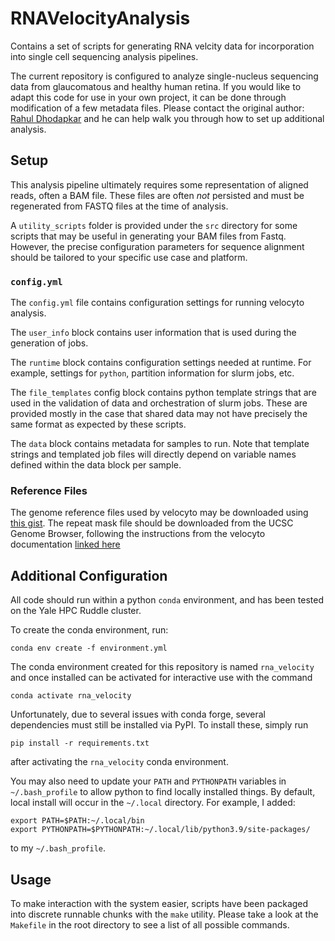 # RNAVelocityAnalysis

Contains a set of scripts for generating RNA velcity data for incorporation
into single cell sequencing analysis pipelines.

The current repository is configured to analyze single-nucleus sequencing data
from glaucomatous and healthy human retina.  If you would like to adapt this
code for use in your own project, it can be done through modification of a few
metadata files.  Please contact the original author: 
[Rahul Dhodapkar](mailto:rahul.dhodapkar@yale.edu) and he can help walk you
through how to set up additional analysis.

## Setup
This analysis pipeline ultimately requires some representation of aligned
reads, often a BAM file.  These files are often *not* persisted and must
be regenerated from FASTQ files at the time of analysis.

A `utility_scripts` folder is provided under the `src` directory for some
scripts that may be useful in generating your BAM files from Fastq.  However,
the precise configuration parameters for sequence alignment should be
tailored to your specific use case and platform.

### `config.yml`
The `config.yml` file contains configuration settings for running velocyto
analysis.

The `user_info` block contains user information that is used during the
generation of jobs.

The `runtime` block contains configuration settings needed at runtime. For
example, settings for `python`, partition information for slurm jobs, etc.

The `file_templates` config block contains python template strings that are used
in the validation of data and orchestration of slurm jobs.  These are
provided mostly in the case that shared data may not have precisely the same
format as expected by these scripts.

The `data` block contains metadata for samples to run.  Note that template
strings and templated job files will directly depend on variable names
defined within the data block per sample.

### Reference Files
The genome reference files used by velocyto may be downloaded using
[this gist](https://gist.github.com/rahuldhodapkar/376ad1e0396b024f6521fc1beaf388c0).
The repeat mask file should be downloaded from the UCSC
Genome Browser, following the instructions from the velocyto documentation
[linked here](https://velocyto.org/velocyto.py/tutorial/cli.html#download-expressed-repeats-annotation)

## Additional Configuration
All code should run within a python `conda` environment, and has been tested
on the Yale HPC Ruddle cluster.

To create the conda environment, run:

    conda env create -f environment.yml

The conda environment created for this repository is named `rna_velocity`
and once installed can be activated for interactive use with the command

    conda activate rna_velocity

Unfortunately, due to several issues with conda forge, several dependencies
must still be installed via PyPI.  To install these, simply run

    pip install -r requirements.txt

after activating the `rna_velocity` conda environment.

You may also need to update your `PATH` and `PYTHONPATH` variables in
`~/.bash_profile` to allow python to find locally installed things.
By default, local install will occur in the `~/.local` directory.
For example, I added:

    export PATH=$PATH:~/.local/bin
    export PYTHONPATH=$PYTHONPATH:~/.local/lib/python3.9/site-packages/

to my `~/.bash_profile`.

## Usage
To make interaction with the system easier, scripts have been packaged
into discrete runnable chunks with the `make` utility.  Please take a look
at the `Makefile` in the root directory to see a list of all possible
commands.




